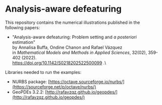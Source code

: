 # Analysis-aware defeaturing

This repository contains the numerical illustrations published in the following papers:
  - "Analysis-aware defeaturing: Problem setting and _a posteriori_ estimation"\
    by Annalisa Buffa, Ondine Chanon and Rafael Vázquez\
    in _Mathematical Models and Methods in Applied Sciences_, 32(02), 359-402 (2022).\
    https://doi.org/10.1142/S0218202522500099 .\

Libraries needed to run the examples:
  - NURBS package: [https://octave.sourceforge.io/nurbs/](https://sourceforge.net/p/octave/nurbs/)
  - GeoPDEs 3.2.2: [http://rafavzqz.github.io/geopdes/](http://rafavzqz.github.io/geopdes/)
